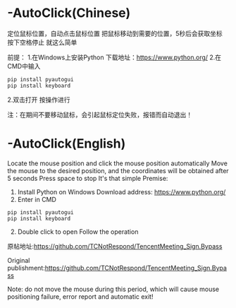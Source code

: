 # -AutoClick(Chinese)
定位鼠标位置，自动点击鼠标位置
把鼠标移动到需要的位置，5秒后会获取坐标
按下空格停止
就这么简单

前提：
1.在Windows上安装Python
下载地址：https://www.python.org/
2.在CMD中输入
```
pip install pyautogui
pip install keyboard
```
2.双击打开
按操作进行

注：在期间不要移动鼠标，会引起鼠标定位失败，报错而自动退出！


# -AutoClick(English)
Locate the mouse position and click the mouse position automatically
Move the mouse to the desired position, and the coordinates will be obtained after 5 seconds
Press space to stop
It's that simple
Premise:
1. Install Python on Windows
Download address: https://www.python.org/
2. Enter in CMD
```
pip install pyautogui
pip install keyboard
```
2. Double click to open
Follow the operation

原帖地址:https://github.com/TCNotRespond/TencentMeeting_Sign.Bypass


Original publishment:https://github.com/TCNotRespond/TencentMeeting_Sign.Bypass

Note: do not move the mouse during this period, which will cause mouse positioning failure, error report and automatic exit!

